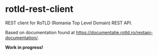 # rotld-rest-client
REST client for RoTLD (Romania Top Level Domain) REST API.

Based on documentation found at https://documentatie.rotld.ro/restapi-documentation/.

**Work in progress!**